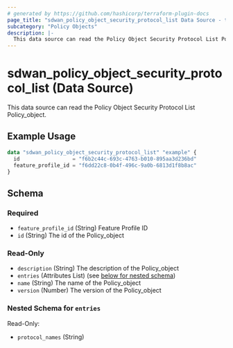 ```yaml
---
# generated by https://github.com/hashicorp/terraform-plugin-docs
page_title: "sdwan_policy_object_security_protocol_list Data Source - terraform-provider-sdwan"
subcategory: "Policy Objects"
description: |-
  This data source can read the Policy Object Security Protocol List Policy_object.
---
```


# sdwan_policy_object_security_protocol_list (Data Source)

This data source can read the Policy Object Security Protocol List Policy_object.

## Example Usage

```terraform
data "sdwan_policy_object_security_protocol_list" "example" {
  id                 = "f6b2c44c-693c-4763-b010-895aa3d236bd"
  feature_profile_id = "f6dd22c8-0b4f-496c-9a0b-6813d1f8b8ac"
}
```

<!-- schema generated by tfplugindocs -->
## Schema

### Required

- `feature_profile_id` (String) Feature Profile ID
- `id` (String) The id of the Policy_object

### Read-Only

- `description` (String) The description of the Policy_object
- `entries` (Attributes List) (see [below for nested schema](#nestedatt--entries))
- `name` (String) The name of the Policy_object
- `version` (Number) The version of the Policy_object

<a id="nestedatt--entries"></a>
### Nested Schema for `entries`

Read-Only:

- `protocol_names` (String)
